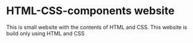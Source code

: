 # HTML-CSS-components website
This is small website with the contents of HTML and CSS. This website is build only using HTML and CSS
